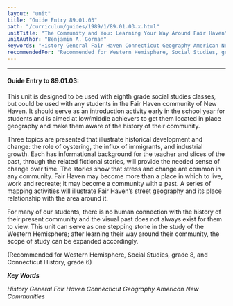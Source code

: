```yaml
---
layout: "unit"
title: "Guide Entry 89.01.03"
path: "/curriculum/guides/1989/1/89.01.03.x.html"
unitTitle: "The Community and You: Learning Your Way Around Fair Haven"
unitAuthor: "Benjamin A. Gorman"
keywords: "History General Fair Haven Connecticut Geography American New Communities"
recommendedFor: "Recommended for Western Hemisphere, Social Studies, grade 8, and Connecticut History, grade 6"
---
```

<body>
<hr/>
<h4>
Guide Entry to 89.01.03:
</h4>
This unit is designed to be used with eighth grade social studies classes, but could be used with any students in the Fair Haven community of New Haven. It should serve as an introduction activity early in the school year for students and is aimed at low/middle achievers to get them located in place geography and make them aware of the history of their community.
<p>
Three topics are presented that illustrate historical development and change: the role of oystering, the influx of immigrants, and industrial growth. Each has informational background for the teacher and slices of the past, through the related fictional stories, will provide the needed sense of change over time. The stories show that stress and change are common in any community. Fair Haven may become more than a place in which to live, work and recreate; it may become a community with a past. A series of mapping activities will illustrate Fair Haven’s street geography and its place relationship with the area around it.
</p>
<p>
For many of our students, there is no human connection with the history of their present community and the visual past does not always exist for them to view. This unit can serve as one stepping stone in the study of the Western Hemisphere; after learning their way around their community, the scope of study can be expanded accordingly.
</p>
<p>
(Recommended for Western Hemisphere, Social Studies, grade 8, and Connecticut History, grade 6)
</p>
<p>
<b>
<i>
Key Words
</i>
</b>
<br/>
</p>
<p>
<i>
History General Fair Haven Connecticut Geography American New Communities
</i>
</p>
</body>